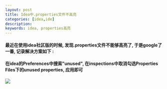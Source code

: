 ```yaml
---
layout: post  
title: Idea中.properties文件不高亮  
categories: [idea,ide]  
description: 
keywords: idea, properties高亮  
---
```


#### 最近在使用idea社区版的时候, 发现.properties文件不能够高亮了, 于是google了一番, 记录解决方案如下 : 

#### 在idea的Preferences中搜索"unused", 在inspections中取消勾选Properties Files下的unused properties, 应用即可  

![](https://taojintianxia.github.io/images/posts/ide/idea/idea_properties_high_light.png)

